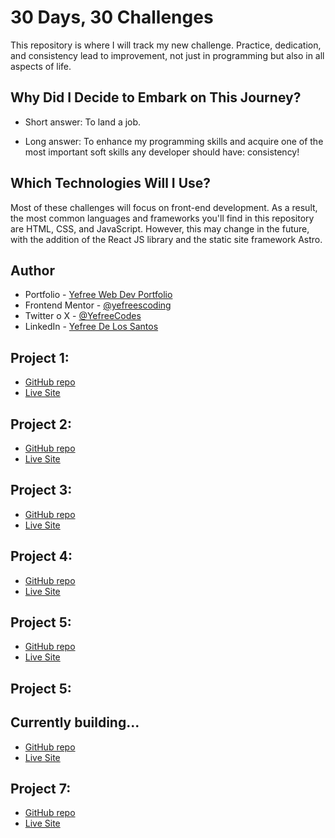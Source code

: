 # 30 Days, 30 Challenges

This repository is where I will track my new challenge. Practice, dedication, and consistency lead to improvement, not just in programming but also in all aspects of life.

## Why Did I Decide to Embark on This Journey?

- Short answer:
  To land a job.

- Long answer:
  To enhance my programming skills and acquire one of the most important soft skills any developer should have: consistency!

## Which Technologies Will I Use?

Most of these challenges will focus on front-end development. As a result, the most common languages and frameworks you'll find in this repository are HTML, CSS, and JavaScript. However, this may change in the future, with the addition of the React JS library and the static site framework Astro.

## Author

- Portfolio - [Yefree Web Dev Portfolio](https://yefreevaldezdev.vercel.app)
- Frontend Mentor - [@yefreescoding](https://www.frontendmentor.io/profile/yefreescoding)
- Twitter o X - [@YefreeCodes](https://twitter.com/YefreeCodes)
- LinkedIn - [Yefree De Los Santos](www.linkedin.com/in/yefree-de-los-santos-aa13571b8)

## Project 1:

- [GitHub repo](https://github.com/yefreescoding/30-projects-30-days/tree/main/project-1)
- [Live Site](https://yefreescoding.github.io/30-projects-30-days/project-1/index.html)

## Project 2:

- [GitHub repo](https://github.com/yefreescoding/30-projects-30-days/tree/main/project-2)
- [Live Site](https://yefreescoding.github.io/30-projects-30-days/project-2/index.html)

## Project 3:

- [GitHub repo](https://github.com/yefreescoding/30-projects-30-days/tree/main/project-3)
- [Live Site](https://yefreescoding.github.io/30-projects-30-days/project-3/index.html)

## Project 4:

- [GitHub repo](https://github.com/yefreescoding/30-projects-30-days/tree/main/project-4)
- [Live Site](https://yefreescoding.github.io/30-projects-30-days/project-4/index.html)

## Project 5:

- [GitHub repo](https://github.com/yefreescoding/30-projects-30-days/tree/main/project-5)
- [Live Site](https://yefreescoding.github.io/30-projects-30-days/project-5/app/dist/index.html)

## Project 5:

## Currently building...

- [GitHub repo](https://github.com/yefreescoding/30-projects-30-days/tree/main/project-6)
- [Live Site]()

## Project 7:

- [GitHub repo](https://github.com/yefreescoding/30-projects-30-days/tree/main/project-6)
- [Live Site](https://yefreescoding.github.io/30-projects-30-days/project-7/tic-tac-toe/dist/index.html)
